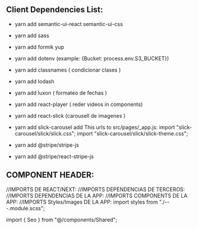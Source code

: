## Client Dependencies List:

- yarn add semantic-ui-react semantic-ui-css
- yarn add sass
- yarn add formik yup
- yarn add dotenv (example: {Bucket: process.env.S3_BUCKET})
- yarn add classnames ( condicionar clases )
- yarn add lodash
- yarn add luxon ( formateo de fechas )
- yarn add react-player ( reder videos in components)
- yarn add react-slick (carousell de imagenes )
- yarn add slick-carousel
  add This urls to src/pages/\_app.js:
  import "slick-carousel/slick/slick.css";
  import "slick-carousel/slick/slick-theme.css";

- yarn add @stripe/stripe-js
- yarn add @stripe/react-stripe-js

## COMPONENT HEADER:

//IMPORTS DE REACT/NEXT:
//IMPORTS DEPENDENCIAS DE TERCEROS:
//IMPORTS DEPENDENCIAS DE LA APP:
//IMPORTS COMPONENTS DE LA APP:
//IMPORTS Styles/Images DE LA APP:
import styles from "./---.module.scss";

import { Seo } from "@/components/Shared";
<Seo title='Log-in Gaming platform'/>
